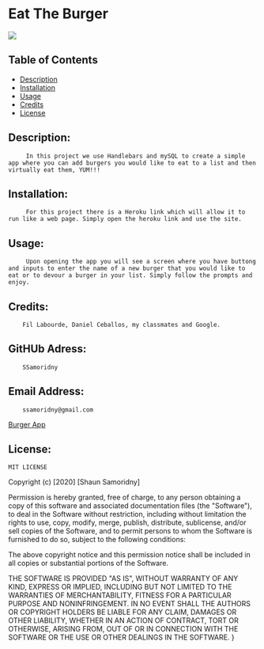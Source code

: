 

# Eat The Burger
![](https://img.shields.io/badge/README-GOODREADME-brightgreen)

## Table of Contents
- [Description](#description)
- [Installation](#installation)
- [Usage](#usage)
- [Credits](#credits)
- [License](#license)

## Description: 

         In this project we use Handlebars and mySQL to create a simple app where you can add burgers you would like to eat to a list and then virtually eat them, YUM!!!

## Installation:

         For this project there is a Heroku link which will allow it to run like a web page. Simply open the heroku link and use the site.

## Usage:

         Upon opening the app you will see a screen where you have buttong and inputs to enter the name of a new burger that you would like to eat or to devour a burger in your list. Simply follow the prompts and enjoy.

## Credits:

        Fil Labourde, Daniel Ceballos, my classmates and Google.

## GitHUb Adress:

        SSamoridny

## Email Address:

        ssamoridny@gmail.com 
  [Burger App](https://stormy-plains-40623.herokuapp.com/)

## License:
    

    
    MIT LICENSE

Copyright (c) [2020] [Shaun Samoridny]

Permission is hereby granted, free of charge, to any person obtaining a copy
of this software and associated documentation files (the "Software"), to deal
in the Software without restriction, including without limitation the rights
to use, copy, modify, merge, publish, distribute, sublicense, and/or sell
copies of the Software, and to permit persons to whom the Software is
furnished to do so, subject to the following conditions:

The above copyright notice and this permission notice shall be included in all
copies or substantial portions of the Software.

THE SOFTWARE IS PROVIDED "AS IS", WITHOUT WARRANTY OF ANY KIND, EXPRESS OR
IMPLIED, INCLUDING BUT NOT LIMITED TO THE WARRANTIES OF MERCHANTABILITY,
FITNESS FOR A PARTICULAR PURPOSE AND NONINFRINGEMENT. IN NO EVENT SHALL THE
AUTHORS OR COPYRIGHT HOLDERS BE LIABLE FOR ANY CLAIM, DAMAGES OR OTHER
LIABILITY, WHETHER IN AN ACTION OF CONTRACT, TORT OR OTHERWISE, ARISING FROM,
OUT OF OR IN CONNECTION WITH THE SOFTWARE OR THE USE OR OTHER DEALINGS IN THE
SOFTWARE.
}
      

   
